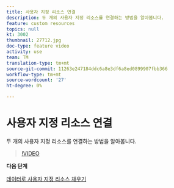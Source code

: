 ```yaml
---
title: 사용자 지정 리소스 연결
description: 두 개의 사용자 지정 리소스를 연결하는 방법을 알아봅니다.
feature: custom resources
topics: null
kt: 3002
thumbnail: 27712.jpg
doc-type: feature video
activity: use
team: TM
translation-type: tm+mt
source-git-commit: 11263e247184ddc6a8e3df6a8ed0899907fbb366
workflow-type: tm+mt
source-wordcount: '27'
ht-degree: 0%

---
```



# 사용자 지정 리소스 연결

두 개의 사용자 지정 리소스를 연결하는 방법을 알아봅니다.

>[!VIDEO](https://video.tv.adobe.com/v/27712?quality=9)

**다음 단계**

[데이터로 사용자 지정 리소스 채우기](./populate-custom-resources-with-data.md)
